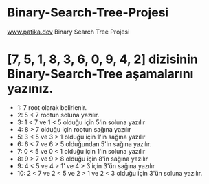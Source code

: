# Binary-Search-Tree-Projesi
 www.patika.dev  Binary Search Tree Projesi


# [7, 5, 1, 8, 3, 6, 0, 9, 4, 2] dizisinin Binary-Search-Tree aşamalarını yazınız. 

- 1: 7 root olarak belirlenir.
- 2: 5 < 7 rootun soluna yazılır.
- 3: 1 < 7 ve 1 < 5 olduğu için 5'in soluna yazılır
- 4: 8 > 7 olduğu için rootun sağına yazılır
- 5: 3 < 5 ve 3 > 1 olduğu için 1'in sağına yazılır
- 6: 6 < 7 ve 6 > 5 olduğundan 5'in sağına yazılır.
- 7: 0 < 5 ve 0 < 1 olduğu için 1'in soluna yazılır
- 8: 9 > 7 ve 9 > 8  olduğu için 8'in sağına yazılır
- 9: 4 < 5 ve 4 > 1' ve 4 > 3 için 3'ün sağına yazılır
- 10: 2 < 7 ve 2 < 5 ve 2 > 1  ve 2 < 3 olduğu için 3'ün soluna yazılır.

